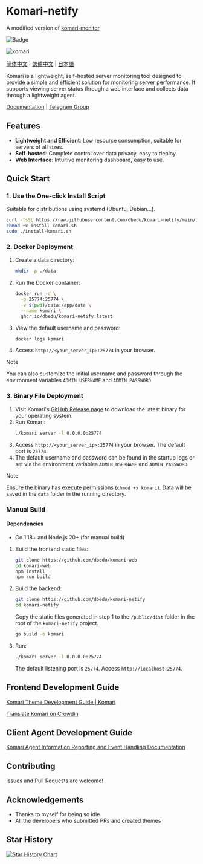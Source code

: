 
# Komari-netify
A modified version of [komari-monitor](https://github.com/komari-monitor/komari).

![Badge](https://hitscounter.dev/api/hit?url=https%3A%2F%2Fgithub.com%2Fdbedu%2Fkomari-netify&label=&icon=github&color=%23a370f7&message=&style=flat&tz=UTC)

![komari](https://socialify.git.ci/dbedu/komari-netify/image?description=1&font=Inter&forks=1&issues=1&language=1&logo=https%3A%2F%2Fraw.githubusercontent.com%2Fdbedu%2Fkomari-web%2Fd54ce1288df41ead08aa19f8700186e68028a889%2Fpublic%2Ffavicon.png&name=1&owner=1&pattern=Plus&pulls=1&stargazers=1&theme=Auto)

[简体中文](./docs/README_zh.md) | [繁體中文](./docs/README_zh-TW.md) | [日本語](./docs/README_ja.md)

Komari is a lightweight, self-hosted server monitoring tool designed to provide a simple and efficient solution for monitoring server performance. It supports viewing server status through a web interface and collects data through a lightweight agent.

[Documentation](https://komari-document.pages.dev/) | [Telegram Group](https://t.me/komari_monitor)

## Features
- **Lightweight and Efficient**: Low resource consumption, suitable for servers of all sizes.
- **Self-hosted**: Complete control over data privacy, easy to deploy.
- **Web Interface**: Intuitive monitoring dashboard, easy to use.

## Quick Start

### 1. Use the One-click Install Script
Suitable for distributions using systemd (Ubuntu, Debian...).
```bash
curl -fsSL https://raw.githubusercontent.com/dbedu/komari-netify/main/install-komari.sh -o install-komari.sh
chmod +x install-komari.sh
sudo ./install-komari.sh
```

### 2. Docker Deployment
1. Create a data directory:
   ```bash
   mkdir -p ./data
   ```
2. Run the Docker container:
   ```bash
   docker run -d \
     -p 25774:25774 \
     -v $(pwd)/data:/app/data \
     --name komari \
     ghcr.io/dbedu/komari-netify:latest
   ```
3. View the default username and password:
   ```bash
   docker logs komari
   ```
4. Access `http://<your_server_ip>:25774` in your browser.

> [!NOTE]
> You can also customize the initial username and password through the environment variables `ADMIN_USERNAME` and `ADMIN_PASSWORD`.

### 3. Binary File Deployment
1. Visit Komari's [GitHub Release page](https://github.com/dbedu/komari-netify/releases) to download the latest binary for your operating system.
2. Run Komari:
   ```bash
   ./komari server -l 0.0.0.0:25774
   ```
3. Access `http://<your_server_ip>:25774` in your browser. The default port is `25774`.
4. The default username and password can be found in the startup logs or set via the environment variables `ADMIN_USERNAME` and `ADMIN_PASSWORD`.

> [!NOTE]
> Ensure the binary has execute permissions (`chmod +x komari`). Data will be saved in the `data` folder in the running directory.


### Manual Build

#### Dependencies

- Go 1.18+ and Node.js 20+ (for manual build)

1. Build the frontend static files:
   ```bash
   git clone https://github.com/dbedu/komari-web
   cd komari-web
   npm install
   npm run build
   ```
2. Build the backend:
   ```bash
   git clone https://github.com/dbedu/komari-netify
   cd komari-netify
   ```
   Copy the static files generated in step 1 to the `/public/dist` folder in the root of the `komari-netify` project.
   ```bash 
   go build -o komari
   ```
4. Run:
   ```bash
   ./komari server -l 0.0.0.0:25774
   ```
   The default listening port is `25774`. Access `http://localhost:25774`.

## Frontend Development Guide
[Komari Theme Development Guide | Komari](https://komari-document.pages.dev/dev/theme.html)

[Translate Komari on Crowdin](https://crowdin.com/project/komari/invite?h=cd051bf172c9a9f7f1360e87ffb521692507706)

## Client Agent Development Guide
[Komari Agent Information Reporting and Event Handling Documentation](https://komari-document.pages.dev/dev/agent.html)

## Contributing
Issues and Pull Requests are welcome!

## Acknowledgements
 - Thanks to myself for being so idle
 - All the developers who submitted PRs and created themes

## Star History

[![Star History Chart](https://api.star-history.com/svg?repos=dbedu/komari-netify&type=Date)](https://www.star-history.com/#dbedu/komari-netify&Date)

